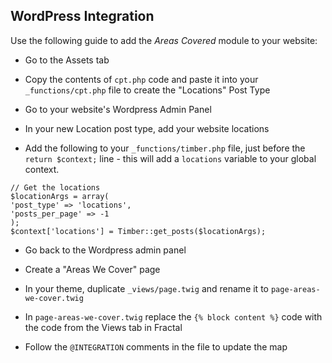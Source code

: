 ## WordPress Integration

Use the following guide to add the *Areas Covered* module to your website:

- Go to the Assets tab

- Copy the contents of `cpt.php` code and paste it into your `_functions/cpt.php` file to create the "Locations" Post Type

- Go to your website's Wordpress Admin Panel

- In your new Location post type, add your website locations

- Add the following to your `_functions/timber.php` file, just before the `return $context;` line - this will add a `locations` variable to your global context.
```
// Get the locations
$locationArgs = array(
'post_type' => 'locations',
'posts_per_page' => -1
);
$context['locations'] = Timber::get_posts($locationArgs);
```

- Go back to the Wordpress admin panel

- Create a "Areas We Cover" page

- In your theme, duplicate `_views/page.twig` and rename it to `page-areas-we-cover.twig`

- In `page-areas-we-cover.twig` replace the `{% block content %}` code with the code from the Views tab in Fractal

- Follow the `@INTEGRATION` comments in the file to update the map